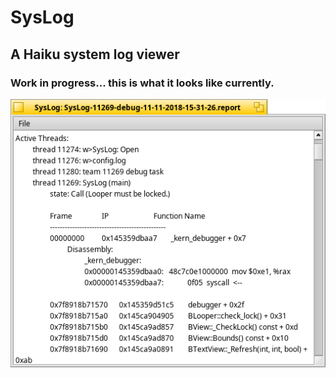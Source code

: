 # SysLog

## A Haiku system log viewer

### Work in progress... this is what it looks like currently.

![main_window](screenshot1.png)

